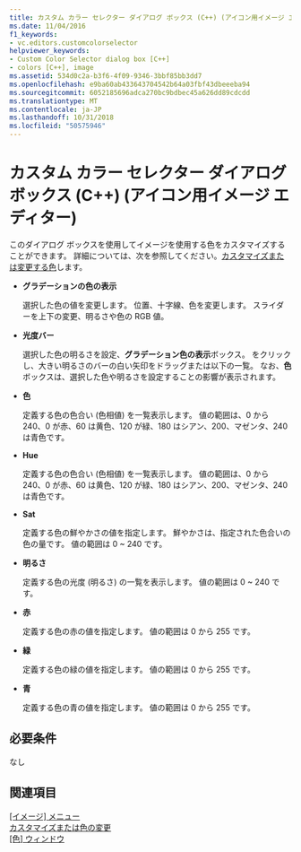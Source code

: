 ```yaml
---
title: カスタム カラー セレクター ダイアログ ボックス (C++) (アイコン用イメージ エディター)
ms.date: 11/04/2016
f1_keywords:
- vc.editors.customcolorselector
helpviewer_keywords:
- Custom Color Selector dialog box [C++]
- colors [C++], image
ms.assetid: 534d0c2a-b3f6-4f09-9346-3bbf85bb3dd7
ms.openlocfilehash: e9ba60ab433643704542b64a03fbf43dbeeeba94
ms.sourcegitcommit: 6052185696adca270bc9bdbec45a626dd89cdcdd
ms.translationtype: MT
ms.contentlocale: ja-JP
ms.lasthandoff: 10/31/2018
ms.locfileid: "50575946"
---
```

# <a name="custom-color-selector-dialog-box-c-image-editor-for-icons"></a>カスタム カラー セレクター ダイアログ ボックス (C++) (アイコン用イメージ エディター)

このダイアログ ボックスを使用してイメージを使用する色をカスタマイズすることができます。 詳細については、次を参照してください。[カスタマイズまたは変更する色](../windows/customizing-or-changing-colors-image-editor-for-icons.md)します。

- **グラデーションの色の表示**

   選択した色の値を変更します。 位置、十字線、色を変更します。 スライダーを上下の変更、明るさや色の RGB 値。

- **光度バー**

   選択した色の明るさを設定、**グラデーション色の表示**ボックス。 をクリックし、大きい明るさのバーの白い矢印をドラッグまたは以下の一覧。 なお、**色**ボックスは、選択した色や明るさを設定することの影響が表示されます。

- **色**

   定義する色の色合い (色相値) を一覧表示します。 値の範囲は、0 から 240、0 が赤、60 は黄色、120 が緑、180 はシアン、200、マゼンタ、240 は青色です。

- **Hue**

   定義する色の色合い (色相値) を一覧表示します。 値の範囲は、0 から 240、0 が赤、60 は黄色、120 が緑、180 はシアン、200、マゼンタ、240 は青色です。

- **Sat**

   定義する色の鮮やかさの値を指定します。 鮮やかさは、指定された色合いの色の量です。 値の範囲は 0 ~ 240 です。

- **明るさ**

   定義する色の光度 (明るさ) の一覧を表示します。 値の範囲は 0 ~ 240 です。

- **赤**

   定義する色の赤の値を指定します。 値の範囲は 0 から 255 です。

- **緑**

   定義する色の緑の値を指定します。 値の範囲は 0 から 255 です。

- **青**

   定義する色の青の値を指定します。 値の範囲は 0 から 255 です。

## <a name="requirements"></a>必要条件

なし

## <a name="see-also"></a>関連項目

[[イメージ] メニュー](../windows/image-menu-image-editor-for-icons.md)<br/>
[カスタマイズまたは色の変更](../windows/customizing-or-changing-colors-image-editor-for-icons.md)<br/>
[[色] ウィンドウ](../windows/colors-window-image-editor-for-icons.md)